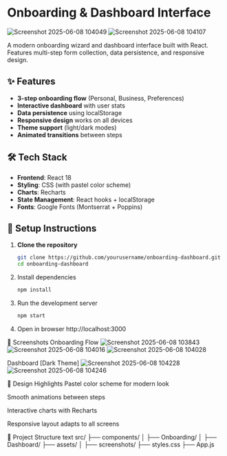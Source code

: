 # Onboarding & Dashboard Interface

![Screenshot 2025-06-08 104049](https://github.com/user-attachments/assets/2a00f4c6-1382-439f-9485-9fb4702035b8)
![Screenshot 2025-06-08 104107](https://github.com/user-attachments/assets/c95b3424-bf1c-40db-84bb-ea94151480d4)

A modern onboarding wizard and dashboard interface built with React. Features multi-step form collection, data persistence, and responsive design.

## ✨ Features

- **3-step onboarding flow** (Personal, Business, Preferences)
- **Interactive dashboard** with user stats
- **Data persistence** using localStorage
- **Responsive design** works on all devices
- **Theme support** (light/dark modes)
- **Animated transitions** between steps

## 🛠 Tech Stack

- **Frontend**: React 18
- **Styling**: CSS (with pastel color scheme)
- **Charts**: Recharts
- **State Management**: React hooks + localStorage
- **Fonts**: Google Fonts (Montserrat + Poppins)

## 🚀 Setup Instructions

1. **Clone the repository**
   ```bash
   git clone https://github.com/yourusername/onboarding-dashboard.git
   cd onboarding-dashboard

2. Install dependencies

   ```bash
   npm install

3. Run the development server

   ``` bash
   npm start

4. Open in browser 
http://localhost:3000

📸 Screenshots
Onboarding Flow
![Screenshot 2025-06-08 103843](https://github.com/user-attachments/assets/17629dd3-0687-4af9-b87c-33c7095b02a5)
![Screenshot 2025-06-08 104016](https://github.com/user-attachments/assets/62d75c0b-d814-4c3a-aea7-442a1856480f)
![Screenshot 2025-06-08 104028](https://github.com/user-attachments/assets/bb8713db-61db-45f1-a855-c205ad701671)

Dashboard [Dark Theme]
![Screenshot 2025-06-08 104228](https://github.com/user-attachments/assets/246ac1e1-1d45-49fd-8d9b-99ca1e53c71d)
![Screenshot 2025-06-08 104246](https://github.com/user-attachments/assets/e93d84d5-d1b6-4d6f-987a-c1efc8ba4c71)


🎨 Design Highlights
Pastel color scheme for modern look

Smooth animations between steps

Interactive charts with Recharts

Responsive layout adapts to all screens

📂 Project Structure
text
src/
├── components/
│   ├── Onboarding/
│   ├── Dashboard/
├── assets/
│   ├── screenshots/
├── styles.css
├── App.js
